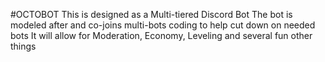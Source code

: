 #OCTOBOT
This is designed as a Multi-tiered Discord Bot
The bot is modeled after and co-joins multi-bots coding to help cut down on needed bots
It will allow for Moderation, Economy, Leveling and several fun other things
